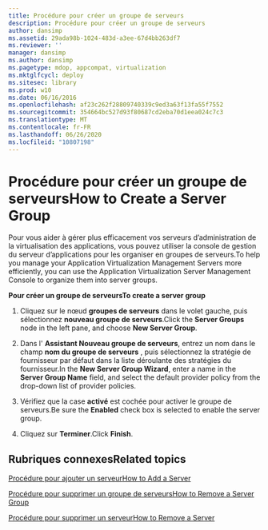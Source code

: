```yaml
---
title: Procédure pour créer un groupe de serveurs
description: Procédure pour créer un groupe de serveurs
author: dansimp
ms.assetid: 29ada98b-1024-483d-a3ee-67d4bb263df7
ms.reviewer: ''
manager: dansimp
ms.author: dansimp
ms.pagetype: mdop, appcompat, virtualization
ms.mktglfcycl: deploy
ms.sitesec: library
ms.prod: w10
ms.date: 06/16/2016
ms.openlocfilehash: af23c262f28809740339c9ed3a63f13fa55f7552
ms.sourcegitcommit: 354664bc527d93f80687cd2eba70d1eea024c7c3
ms.translationtype: MT
ms.contentlocale: fr-FR
ms.lasthandoff: 06/26/2020
ms.locfileid: "10807198"
---
```

# <span data-ttu-id="c5c70-103">Procédure pour créer un groupe de serveurs</span><span class="sxs-lookup"><span data-stu-id="c5c70-103">How to Create a Server Group</span></span>


<span data-ttu-id="c5c70-104">Pour vous aider à gérer plus efficacement vos serveurs d’administration de la virtualisation des applications, vous pouvez utiliser la console de gestion du serveur d’applications pour les organiser en groupes de serveurs.</span><span class="sxs-lookup"><span data-stu-id="c5c70-104">To help you manage your Application Virtualization Management Servers more efficiently, you can use the Application Virtualization Server Management Console to organize them into server groups.</span></span>

**<span data-ttu-id="c5c70-105">Pour créer un groupe de serveurs</span><span class="sxs-lookup"><span data-stu-id="c5c70-105">To create a server group</span></span>**

1.  <span data-ttu-id="c5c70-106">Cliquez sur le nœud **groupes de serveurs** dans le volet gauche, puis sélectionnez **nouveau groupe de serveurs**.</span><span class="sxs-lookup"><span data-stu-id="c5c70-106">Click the **Server Groups** node in the left pane, and choose **New Server Group**.</span></span>

2.  <span data-ttu-id="c5c70-107">Dans l' **Assistant Nouveau groupe de serveurs**, entrez un nom dans le champ **nom du groupe de serveurs** , puis sélectionnez la stratégie de fournisseur par défaut dans la liste déroulante des stratégies du fournisseur.</span><span class="sxs-lookup"><span data-stu-id="c5c70-107">In the **New Server Group Wizard**, enter a name in the **Server Group Name** field, and select the default provider policy from the drop-down list of provider policies.</span></span>

3.  <span data-ttu-id="c5c70-108">Vérifiez que la case **activé** est cochée pour activer le groupe de serveurs.</span><span class="sxs-lookup"><span data-stu-id="c5c70-108">Be sure the **Enabled** check box is selected to enable the server group.</span></span>

4.  <span data-ttu-id="c5c70-109">Cliquez sur **Terminer**.</span><span class="sxs-lookup"><span data-stu-id="c5c70-109">Click **Finish**.</span></span>

## <span data-ttu-id="c5c70-110">Rubriques connexes</span><span class="sxs-lookup"><span data-stu-id="c5c70-110">Related topics</span></span>


[<span data-ttu-id="c5c70-111">Procédure pour ajouter un serveur</span><span class="sxs-lookup"><span data-stu-id="c5c70-111">How to Add a Server</span></span>](how-to-add-a-server.md)

[<span data-ttu-id="c5c70-112">Procédure pour supprimer un groupe de serveurs</span><span class="sxs-lookup"><span data-stu-id="c5c70-112">How to Remove a Server Group</span></span>](how-to-remove-a-server-group.md)

[<span data-ttu-id="c5c70-113">Procédure pour supprimer un serveur</span><span class="sxs-lookup"><span data-stu-id="c5c70-113">How to Remove a Server</span></span>](how-to-remove-a-server.md)

 

 





